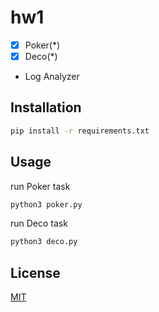 # hw1

* [x] Poker(*)
* [x] Deco(*)
* Log Analyzer

## Installation

```bash
pip install -r requirements.txt 
```

## Usage

run Poker task
```bash
python3 poker.py
```
run Deco task
```bash
python3 deco.py
```

## License
[MIT](https://choosealicense.com/licenses/mit/)